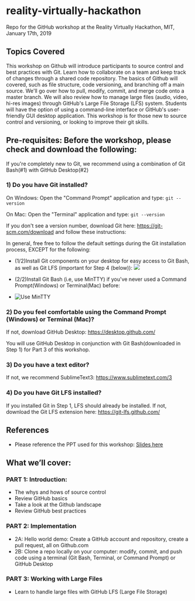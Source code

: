 # reality-virtually-hackathon
Repo for the GitHub workshop at the Reality Virtually Hackathon, MIT, January 17th, 2019

## Topics Covered

This workshop on Github will introduce participants to source control and best practices with Git.  Learn how to collaborate on a team and keep track of changes through a shared code repository.  The basics of Github will covered, such as file structure, code versioning, and branching off a main source. We'll go over how to pull, modify, commit, and merge code onto a master branch.  We will also review how to manage large files (audio, video, hi-res images) through GitHub's Large File Storage (LFS) system.  Students will have the option of using a command-line interface or GitHub's user-friendly GUI desktop application.  This workshop is for those new to source control and versioning, or looking to improve their git skills.

## Pre-requisites: Before the workshop, please check and download the following:

If you're completely new to Git, we recommend using a combination of Git Bash(#1) with GitHub Desktop(#2)

### 1) Do you have Git installed?  

On Windows:
Open the "Command Prompt" application and type:
`git --version`

On Mac: 
Open the "Terminal" application and type:
`git --version`

If you don't see a version number, download Git here: https://git-scm.com/download and follow these instructions:

In general, free free to follow the default settings during the Git installation process, EXCEPT for the following:

* (1/2)Install Git components on your desktop for easy access to Git Bash, as well as Git LFS (important for Step 4 (below)):
![](https://github.com/alexfigtree/reality-virtually-hackathon/blob/master/git_components_lfs.png)


* (2/2)Install Git Bash (i.e, use MinTTY) if you've never used a Command Prompt(Windows) or Terminal(Mac) before:
* ![Use MinTTY](https://github.com/alexfigtree/reality-virtually-hackathon/blob/master/MinTTY.png)
  
 
 
### 2) Do you feel comfortable using the Command Prompt (Windows) or Terminal (Mac)?  
If not, download GitHub Desktop: https://desktop.github.com/

You will use GitHub Desktop in conjunction with Git Bash(downloaded in Step 1) for Part 3 of this workshop.



### 3) Do you have a text editor?  
If not, we recommend SublimeText3: https://www.sublimetext.com/3

### 4) Do you have Git LFS installed?
If you installed Git in Step 1, LFS should already be installed.  If not, download the Git LFS extension here:
https://git-lfs.github.com/

## References

* Please reference the PPT used for this workshop: [Slides here](https://docs.google.com/presentation/d/1wIu1OFkAXFasy07GdBAiQAu5axgMrQmKFJf2WBFoeyc/edit?usp=sharing)


## What we’ll cover:

### PART 1: Introduction: 
* The whys and hows of source control
* Review GitHub basics
* Take a look at the Github landscape
* Review GitHub best practices

### PART 2: Implementation

* 2A: Hello world demo: Create a GitHub account and repository, create a pull request, all on Github.com
* 2B: Clone a repo locally on your computer: modify, commit, and push code using a terminal (Git Bash, Terminal, or Command Prompt) or GitHub Desktop

### PART 3: Working with Large Files 
* Learn to handle large files with GitHub LFS (Large File Storage)
